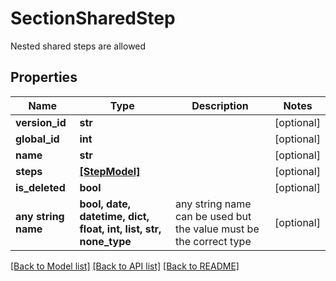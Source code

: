 # SectionSharedStep

Nested shared steps are allowed

## Properties
Name | Type | Description | Notes
------------ | ------------- | ------------- | -------------
**version_id** | **str** |  | [optional] 
**global_id** | **int** |  | [optional] 
**name** | **str** |  | [optional] 
**steps** | [**[StepModel]**](StepModel.md) |  | [optional] 
**is_deleted** | **bool** |  | [optional] 
**any string name** | **bool, date, datetime, dict, float, int, list, str, none_type** | any string name can be used but the value must be the correct type | [optional]

[[Back to Model list]](../README.md#documentation-for-models) [[Back to API list]](../README.md#documentation-for-api-endpoints) [[Back to README]](../README.md)



